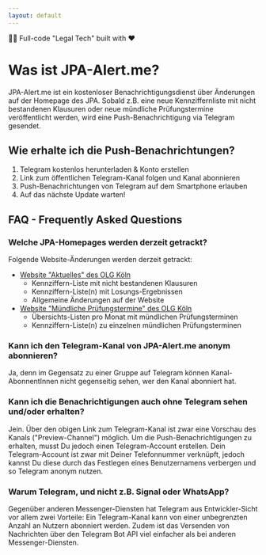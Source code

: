 ```yaml
---
layout: default
---
```


🧑‍💻 Full-code "Legal Tech" built with ❤️

# Was ist JPA-Alert.me?

JPA-Alert.me ist ein kostenloser Benachrichtigungsdienst über Änderungen auf der Homepage des JPA. Sobald z.B. eine neue Kennziffernliste mit nicht bestandenen Klausuren oder neue mündliche Prüfungstermine veröffentlicht werden, wird eine Push-Benachrichtigung via Telegram gesendet.

## Wie erhalte ich die Push-Benachrichtungen?

1.  Telegram kostenlos herunterladen & Konto erstellen 
2.  Link zum öffentlichen Telegram-Kanal folgen und Kanal abonnieren
3.  Push-Benachrichtungen von Telegram auf dem Smartphone erlauben
4.  Auf das nächste Update warten!

## FAQ - Frequently Asked Questions

### Welche JPA-Homepages werden derzeit getrackt?

Folgende Website-Änderungen werden derzeit getrackt:

*   [Website "Aktuelles" des OLG Köln](https://www.olg-koeln.nrw.de/aufgaben/justizpruefungsamt/002_aktuelles/index.php)
    *   Kennziffern-Liste mit nicht bestandenen Klausuren
    *   Kennziffern-Liste(n) mit Losungs-Ergebnissen
    *   Allgemeine Änderungen auf der Website
*   [Website "Mündliche Prüfungstermine" des OLG Köln](https://www.olg-koeln.nrw.de/aufgaben/justizpruefungsamt/003_staatl-pflichtfachpruefung/004_muendlichepruefung/001_termine/index.php)
    *   Übersichts-Listen pro Monat mit mündlichen Prüfungsterminen
    *   Kennziffern-Liste(n) zu einzelnen mündlichen Prüfungsterminen

### Kann ich den Telegram-Kanal von JPA-Alert.me anonym abonnieren?

Ja, denn im Gegensatz zu einer Gruppe auf Telegram können Kanal-AbonnentInnen nicht gegenseitig sehen, wer den Kanal abonniert hat.

### Kann ich die Benachrichtigungen auch ohne Telegram sehen und/oder erhalten?

Jein. Über den obigen Link zum Telegram-Kanal ist zwar eine Vorschau des Kanals ("Preview-Channel") möglich. Um die Push-Benachrichtigungen zu erhalten, musst Du jedoch einen Telegram-Account erstellen. Dein Telegram-Account ist zwar mit Deiner Telefonnummer verknüpft, jedoch kannst Du diese durch das Festlegen eines Benutzernamens verbergen und so Telegram anonym nutzen.

### Warum Telegram, und nicht z.B. Signal oder WhatsApp?

Gegenüber anderen Messenger-Diensten hat Telegram aus Entwickler-Sicht vor allem zwei Vorteile: Ein Telegram-Kanal kann von einer unbegrenzten Anzahl an Nutzern abonniert werden. Zudem ist das Versenden von Nachrichten über den Telegram Bot API viel einfacher als bei anderen Messenger-Diensten.
